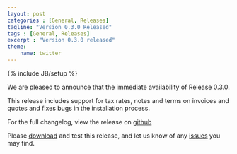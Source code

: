 ```yaml
---
layout: post
categories : [General, Releases]
tagline: "Version 0.3.0 Released"
tags : [General, Releases]
excerpt : "Version 0.3.0 released"
theme:
    name: twitter
---
```

{% include JB/setup %}

We are pleased to announce that the immediate availability of Release 0.3.0.

This release includes support for tax rates, notes and terms on invoices and quotes and fixes bugs in the installation process.

For the full changelog, view the release on [github](https://github.com/CSBill/CSBill/releases/tag/0.3.0)

Please [download](https://github.com/CSBill/CSBill/releases/tag/0.3.0) and test this release, and let us know of any [issues](https://github.com/CSBill/CSBill/issues) you may find.
